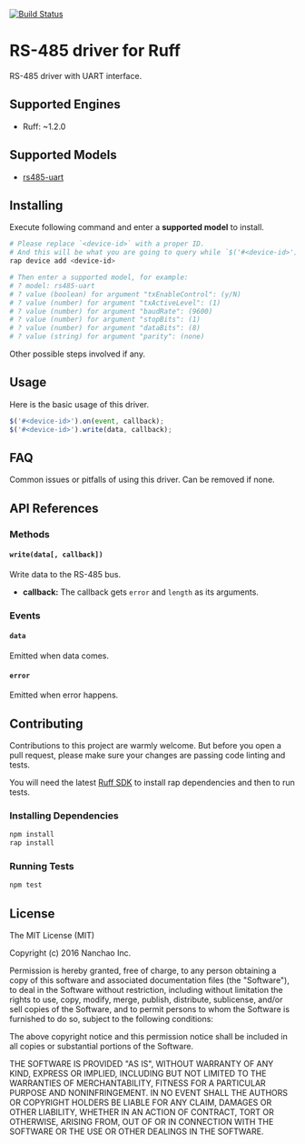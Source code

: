 [![Build Status](https://travis-ci.org/ruff-drivers/rs485-uart.svg)](https://travis-ci.org/ruff-drivers/rs485-uart)

# RS-485 driver for Ruff

RS-485 driver with UART interface.

## Supported Engines

* Ruff: ~1.2.0

## Supported Models

- [rs485-uart](https://rap.ruff.io/devices/rs485-uart)

## Installing

Execute following command and enter a **supported model** to install.

```sh
# Please replace `<device-id>` with a proper ID.
# And this will be what you are going to query while `$('#<device-id>')`.
rap device add <device-id>

# Then enter a supported model, for example:
# ? model: rs485-uart
# ? value (boolean) for argument "txEnableControl": (y/N)
# ? value (number) for argument "txActiveLevel": (1)
# ? value (number) for argument "baudRate": (9600)
# ? value (number) for argument "stopBits": (1)
# ? value (number) for argument "dataBits": (8)
# ? value (string) for argument "parity": (none)
```

Other possible steps involved if any.

## Usage

Here is the basic usage of this driver.

```js
$('#<device-id>').on(event, callback);
$('#<device-id>').write(data, callback);
```

## FAQ

Common issues or pitfalls of using this driver. Can be removed if none.

## API References

### Methods

#### `write(data[, callback])`

Write data to the RS-485 bus.

- **callback:** The callback gets `error` and `length` as its arguments.

### Events

#### `data`

Emitted when data comes.

#### `error`

Emitted when error happens.

## Contributing

Contributions to this project are warmly welcome. But before you open a pull request, please make sure your changes are passing code linting and tests.

You will need the latest [Ruff SDK](https://ruff.io/) to install rap dependencies and then to run tests.

### Installing Dependencies

```sh
npm install
rap install
```

### Running Tests

```sh
npm test
```

## License

The MIT License (MIT)

Copyright (c) 2016 Nanchao Inc.

Permission is hereby granted, free of charge, to any person obtaining a copy of this software and associated documentation files (the "Software"), to deal in the Software without restriction, including without limitation the rights to use, copy, modify, merge, publish, distribute, sublicense, and/or sell copies of the Software, and to permit persons to whom the Software is furnished to do so, subject to the following conditions:

The above copyright notice and this permission notice shall be included in all copies or substantial portions of the Software.

THE SOFTWARE IS PROVIDED "AS IS", WITHOUT WARRANTY OF ANY KIND, EXPRESS OR IMPLIED, INCLUDING BUT NOT LIMITED TO THE WARRANTIES OF MERCHANTABILITY, FITNESS FOR A PARTICULAR PURPOSE AND NONINFRINGEMENT. IN NO EVENT SHALL THE AUTHORS OR COPYRIGHT HOLDERS BE LIABLE FOR ANY CLAIM, DAMAGES OR OTHER LIABILITY, WHETHER IN AN ACTION OF CONTRACT, TORT OR OTHERWISE, ARISING FROM, OUT OF OR IN CONNECTION WITH THE SOFTWARE OR THE USE OR OTHER DEALINGS IN THE SOFTWARE.
